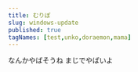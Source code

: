 ```yaml
---
title: むりぽ
slug: windows-update
published: true
tagNames: [test,unko,doraemon,mama]
---
```

なんかやばそうね
まじでやばいよ
